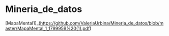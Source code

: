 # Mineria_de_datos

[MapaMental1]_(https://github.com/ValeriaUrbina/Mineria_de_datos/blob/master/MapaMental_1_1799959%20(1).pdf)
